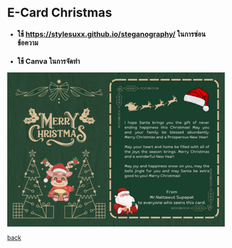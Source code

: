 # E-Card Christmas

- ### ใช้ https://stylesuxx.github.io/steganography/ ในการซ่อนข้อความ
- ### ใช้ Canva ในการจัดทำ


![christmas card](MyIMG/e-cardchristmas.png)


[back](README.md)
